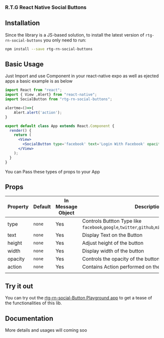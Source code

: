 ﻿### R.T.G React Native Social Buttons

## Installation

Since the library is a JS-based solution, to install the latest version of `rtg-rn-social-buttons` you only need to run:

```bash
npm install --save rtg-rn-social-buttons
```
## Basic Usage

Just Import and use <SocialButton> Component in your react-native expo as well as ejected apps
a basic example is as below 

```jsx
import React from "react";
import { View ,Alert} from "react-native";
import SocialButton from "rtg-rn-social-buttons";

alertme=()=>{
    Alert.alert('action');
}

export default class App extends React.Component {
  render() {
    return (
      <View>
        <SocialButton type='facebook' text='Login With Facebook' opacity={0.5} height={40} width={220} action={this.alertme}/>
      </View>
    );
  }
}
```

You can Pass these types of props to your App

## Props

| Property               | Default                  | In Message Object | Description                                                                                                                                                                                                                                                                                       |
| ---------------------- | ------------------------ | ----------------- | ------------------------------------------------------------------------------------------------------------------------------------------------------------------------------------------------------------------------------------------------------------------------------------------------- |
| type            | `none`                   | Yes               | Controls Buttton Type like `facebook`,`google`,`twitter`,`github`,`microsoft`,`linkedin`,`amazon`                                                                                                                                                                                                                                             |
| text                | `none`                   | Yes               | Display Text on the Button                                                                                                                                                                         |
| height               | `none`                   | Yes               | Adjust height of the button                                                                                                                                                                             |
| width      | `none`                    | Yes               | Display width of the button                                                                                                                                                                                                                                                                        |
| opacity               | `none`                   | Yes               | Controls the opacity of the button                                                                                                                                                                                                                          |
| action                | `none`                   | Yes               | Contains Action performed on the button                                                                                                                                                                                               |
                                                                                                                                                                                                |

                                                                                            

## Try it out

You can try out the [rtg-rn-social-Button Playground app](https://expo.io/@priyanshu/rtg-react-native-social-buttons) to get a tease of the functionalities of this lib.

## Documentation

More details and usages will coming soo
